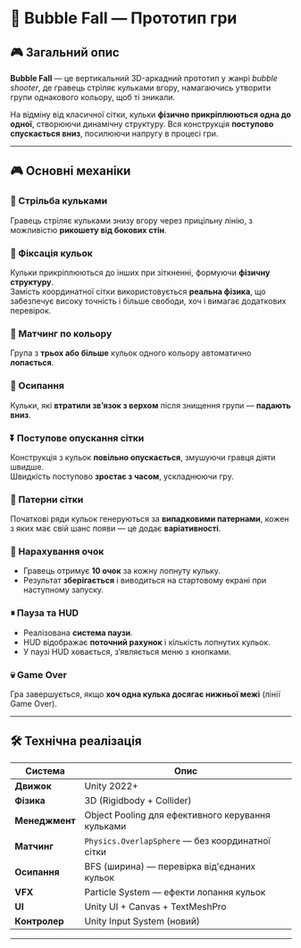 # 🧪 Bubble Fall — Прототип гри

## 🎮 Загальний опис

**Bubble Fall** — це вертикальний 3D-аркадний прототип у жанрі *bubble shooter*, де гравець стріляє кульками вгору, намагаючись утворити групи однакового кольору, щоб ті зникали.

На відміну від класичної сітки, кульки **фізично прикріплюються одна до одної**, створюючи динамічну структуру. Вся конструкція **поступово спускається вниз**, посилюючи напругу в процесі гри.

---

## 🎮 Основні механіки

### 🔫 Стрільба кульками
Гравець стріляє кульками знизу вгору через прицільну лінію, з можливістю **рикошету від бокових стін**.

### 🔗 Фіксація кульок
Кульки прикріплюються до інших при зіткненні, формуючи **фізичну структуру**.  
Замість координатної сітки використовується **реальна фізика**, що забезпечує високу точність і більше свободи, хоч і вимагає додаткових перевірок.

### 🎨 Матчинг по кольору
Група з **трьох або більше** кульок одного кольору автоматично **лопається**.

### 🧩 Осипання
Кульки, які **втратили зв’язок з верхом** після знищення групи — **падають вниз**.

### ⏬ Поступове опускання сітки
Конструкція з кульок **повільно опускається**, змушуючи гравця діяти швидше.  
Швидкість поступово **зростає з часом**, ускладнюючи гру.

### 🎲 Патерни сітки
Початкові ряди кульок генеруються за **випадковими патернами**, кожен з яких має свій шанс появи — це додає **варіативності**.

### 🧮 Нарахування очок
- Гравець отримує **10 очок** за кожну лопнуту кульку.
- Результат **зберігається** і виводиться на стартовому екрані при наступному запуску.

### ⏸ Пауза та HUD
- Реалізована **система паузи**.
- HUD відображає **поточний рахунок** і кількість лопнутих кульок.
- У паузі HUD ховається, з’являється меню з кнопками.

### 💀 Game Over
Гра завершується, якщо **хоч одна кулька досягає нижньої межі** (лінії Game Over).

---

## 🛠️ Технічна реалізація

| Система        | Опис                                                                 |
|----------------|----------------------------------------------------------------------|
| **Движок**     | Unity 2022+                                                          |
| **Фізика**     | 3D (Rigidbody + Collider)                                            |
| **Менеджмент** | Object Pooling для ефективного керування кульками                   |
| **Матчинг**    | `Physics.OverlapSphere` — без координатної сітки                     |
| **Осипання**   | BFS (ширина) — перевірка від'єднаних кульок                         |
| **VFX**        | Particle System — ефекти лопання кульок                              |
| **UI**         | Unity UI + Canvas + TextMeshPro                                      |
| **Контролер**  | Unity Input System (новий)                                           |

---
